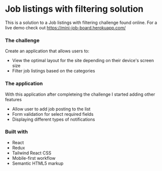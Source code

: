 # Job listings with filtering solution

This is a solution to a Job listings with filtering challenge found online. For a live demo check out https://mini-job-board.herokuapp.com/


### The challenge

Create an application that allows users to:

- View the optimal layout for the site depending on their device's screen size
- Filter job listings based on the categories


### The application

With this application after completeing the challenge I started adding other features

- Allow user to add job posting to the list
- Form validation for select required fields
- Displaying different types of notifications

### Built with

- React
- Redux
- Tailwind React CSS
- Mobile-first workflow
- Semantic HTML5 markup

